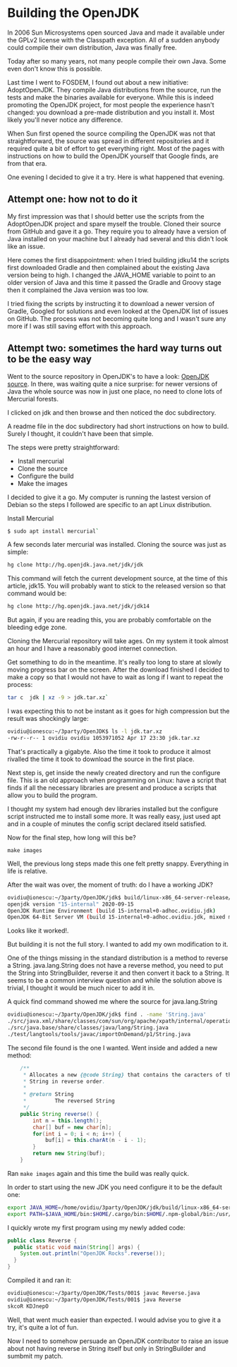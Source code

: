 # Building the OpenJDK

In 2006 Sun Microsystems open sourced Java and made it available under the GPLv2 license with the Classpath exception.
All of a sudden anybody could compile their own distribution, Java was finally free.

Today after so many years, not many people compile their own Java. Some even don't know this is possible.

Last time I went to FOSDEM, I found out about a new initiative: AdoptOpenJDK. They compile Java distributions from
the source, run the tests and make the binaries available for everyone. While this is indeed promoting the 
OpenJDK project, for most people the experience hasn't changed: you download a pre-made distribution and you
install it. Most likely you'll never notice any difference.

When Sun first opened the source compiling the OpenJDK was not that straightforward, the source was spread in 
different repositories and it required quite a bit of effort to get everything right. 
Most of the pages with instructions on how to build the OpenJDK yourself that Google finds, are from that era.

One evening I decided to give it a try. Here is what happened that evening.

## Attempt one: how not to do it
My first impression was that I should better use the scripts from the AdoptOpenJDK project and spare myself the
trouble. Cloned their source from GitHub and gave it a go. They require you to already have a version of Java
installed on your machine but I already had several and this didn't look like an issue.

Here comes the first disappointment: when I tried building jdku14 the scripts first downloaded Gradle and then 
complained about the existing Java version being to high. I changed the JAVA_HOME variable to point to an older
version of Java and this time it passed the Gradle and Groovy stage then it complained the Java version was too
low.

I tried fixing the scripts by instructing it to download a newer version of Gradle, Googled for solutions and even
looked at the OpenJDK list of issues on GitHub. The process was not becoming quite long and I wasn't sure any
more if I was still saving effort with this approach.

## Attempt two: sometimes the hard way turns out to be the easy way

Went to the source repository in OpenJDK's to have a look: [OpenJDK source](https://hg.openjdk.java.net/jdk/). 
In there, was waiting quite a nice surprise: for newer versions of Java 
the whole source was now in just one place, no need to clone lots of Mercurial forests.

I clicked on jdk and then browse and then noticed the doc subdirectory.

A readme file in the doc subdirectory had short instructions on how to build. Surely I thought, 
it couldn't have been that simple.

The steps were pretty straightforward:
- Install mercurial
- Clone the source
- Configure the build
- Make the images

I decided to give it a go. My computer is running the lastest version of Debian so the steps I followed
are specific to an apt Linux distribution.

Install Mercurial

```bash
$ sudo apt install mercurial`
```

A few seconds later mercurial was installed. Cloning the source was just as simple:
```bash
hg clone http://hg.openjdk.java.net/jdk/jdk
```

This command will fetch the current development source, at the time of this article, jdk15. You will probably want to 
stick to the released version so that command would be:

```bash
hg clone http://hg.openjdk.java.net/jdk/jdk14
```

But again, if you are reading this, you are probably comfortable on the bleeding edge zone.

Cloning the Mercurial repository will take ages. On my system it took almost an hour and I have a reasonably good 
internet connection.

Get something to do in the meantime. It's really too long to stare at slowly moving progress bar on the screen.
After the download finished I decided to make a copy so that I would not have to wait as long if I want to repeat the process:

```bash
tar c  jdk | xz -9 > jdk.tar.xz`
```

I was expecting this to not be instant as it goes for high compression but the result was shockingly large:

``` bash
ovidiu@ionescu:~/3party/OpenJDK$ ls -l jdk.tar.xz 
-rw-r--r-- 1 ovidiu ovidiu 1053971052 Apr 17 23:30 jdk.tar.xz
```

That's practically a gigabyte. Also the time it took to produce it almost rivalled the time it took to download the source in the first place.

Next step is, get inside the newly created directory and run the configure file. This is an old approach when programming on Linux: 
have a script that finds if all the necessary libraries are present and produce a scripts that allow you to build the program.

I thought my system had enough dev libraries installed but the configure script instructed me to install some more. It was really easy,
just used apt and in a couple of minutes the config script declared itseld satisfied.

Now for the final step, how long will this be?

`make images`

Well, the previous long steps made this one felt pretty snappy. Everything in life is relative.

After the wait was over, the moment of truth: do I have a working JDK?

```bash
ovidiu@ionescu:~/3party/OpenJDK/jdk$ build/linux-x86_64-server-release/jdk/bin/java -version
openjdk version "15-internal" 2020-09-15
OpenJDK Runtime Environment (build 15-internal+0-adhoc.ovidiu.jdk)
OpenJDK 64-Bit Server VM (build 15-internal+0-adhoc.ovidiu.jdk, mixed mode)
```

Looks like it worked!.

But building it is not the full story. I wanted to add my own modification to it.

One of the things missing in the standard distribution is a method to reverse a String. java.lang.String does not have a reverse method, you need to put the String into StringBuilder, reverse it and then convert it back to a String.
It seems to be a common interview question and while the solution above is trivial, I thought it would be much nicer to add it in.

A quick find command showed me where the source for java.lang.String

```bash
ovidiu@ionescu:~/3party/OpenJDK/jdk$ find . -name 'String.java'
./src/java.xml/share/classes/com/sun/org/apache/xpath/internal/operations/String.java
./src/java.base/share/classes/java/lang/String.java
./test/langtools/tools/javac/importOnDemand/p1/String.java

```

The second file found is the one I wanted. Went inside and added a new method:

```java
    /**
     * Allocates a new {@code String} that contains the caracters of this
     * String in reverse order.
     *
     * @return String
     *         The reversed String
     */
    public String reverse() {
        int n = this.length();
        char[] buf = new char[n];
        for(int i = 0; i < n; i++) {
            buf[i] = this.charAt(n - i - 1);
        }
        return new String(buf);
    }
```

Ran `make images` again and this time the build was really quick.

In order to start using the new JDK you need configure it to be the default one:

```bash
export JAVA_HOME=/home/ovidiu/3party/OpenJDK/jdk/build/linux-x86_64-server-release/images/jdk
export PATH=$JAVA_HOME/bin:$HOME/.cargo/bin:$HOME/.npm-global/bin:/usr/local/bin:/usr/bin:/bin
```

I quickly wrote my first program using my newly added code:

```java
public class Reverse {
  public static void main(String[] args) {
    System.out.println("OpenJDK Rocks".reverse());
  }
}
```

Compiled it and ran it:

```bash
ovidiu@ionescu:~/3party/OpenJDK/Tests/001$ javac Reverse.java 
ovidiu@ionescu:~/3party/OpenJDK/Tests/001$ java Reverse
skcoR KDJnepO
```

Well, that went much easier than expected. I would advise you to give it a try, it's quite a lot of fun.

Now I need to somehow persuade an OpenJDK contributor to raise an issue about not having reverse in String itself 
but only in StringBuilder and sumbmit my patch.

